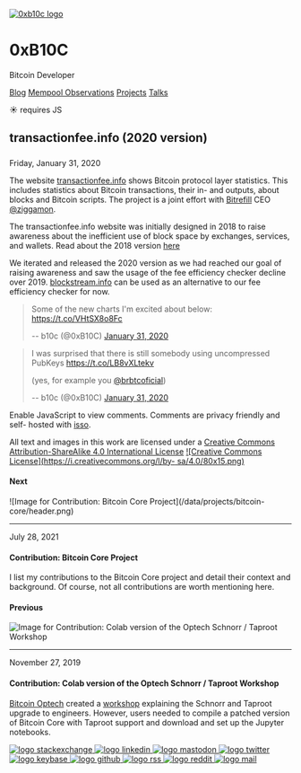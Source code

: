 [ ![0xb10c logo](/0xb10c.png) ](/)

# 0xB10C

Bitcoin Developer

[Blog](/) [Mempool Observations](/mempool-observations) [Projects](/projects)
[Talks](/talks)

☀  requires JS

##  transactionfee.info (2020 version)

#####

Friday, January 31, 2020

The website [transactionfee.info](https://transactionfee.info) shows Bitcoin
protocol layer statistics. This includes statistics about Bitcoin
transactions, their in- and outputs, about blocks and Bitcoin scripts. The
project is a joint effort with
[Bitrefill](https://www.bitrefill.com/?utm_source=b10c_me) CEO
[@ziggamon](https://twitter.com/ziggamon).

The transactionfee.info website was initially designed in 2018 to raise
awareness about the inefficient use of block space by exchanges, services, and
wallets. Read about the 2018 version [here](/projects)

We iterated and released the 2020 version as we had reached our goal of
raising awareness and saw the usage of the fee efficiency checker decline over
2019. [blockstream.info](https://blockstream.info) can be used as an
alternative to our fee efficiency checker for now.

> Some of the new charts I'm excited about below:  
>  <https://t.co/VHtSX8o8Fc>
>
> -- b10c (@0xB10C) [January 31,
> 2020](https://twitter.com/0xB10C/status/1223265422071541767?ref_src=twsrc%5Etfw)

> I was surprised that there is still somebody using uncompressed PubKeys
> <https://t.co/LB8vXLtekv>  
>  
> (yes, for example you
> [@brbtcoficial](https://twitter.com/brbtcoficial?ref_src=twsrc%5Etfw))
>
> -- b10c (@0xB10C) [January 31,
> 2020](https://twitter.com/0xB10C/status/1223265425263415297?ref_src=twsrc%5Etfw)

Enable JavaScript to view comments. Comments are privacy friendly and self-
hosted with [isso](https://posativ.org/isso/).

All text and images in this work are licensed under a [Creative Commons
Attribution-ShareAlike 4.0 International
License](http://creativecommons.org/licenses/by-sa/4.0/) [![Creative Commons
License](https://i.creativecommons.org/l/by-
sa/4.0/80x15.png)](http://creativecommons.org/licenses/by-sa/4.0/)

#### Next

![Image for Contribution: Bitcoin Core Project](/data/projects/bitcoin-
core/header.png) [](/projects/contribution-bitcoin-core/)

* * *

July 28, 2021

#### Contribution: Bitcoin Core Project

I list my contributions to the Bitcoin Core project and detail their context
and background. Of course, not all contributions are worth mentioning here.

[](/projects/contribution-bitcoin-core/)

#### Previous

![Image for Contribution: Colab version of the Optech Schnorr / Taproot
Workshop](/data/projects/colab-taproot-workshop/header.png)
[](/projects/contribution-optech-taproot-workshop-colab/)

* * *

November 27, 2019

#### Contribution: Colab version of the Optech Schnorr / Taproot Workshop

[Bitcoin Optech](https://bitcoinops.org/) created a
[workshop](https://bitcoinops.org/en/schorr-taproot-workshop/) explaining the
Schnorr and Taproot upgrade to engineers. However, users needed to compile a
patched version of Bitcoin Core with Taproot support and download and set up
the Jupyter notebooks.

[](/projects/contribution-optech-taproot-workshop-colab/)

[ ![logo stackexchange](/img/footer/stackexchange.svg)
](https://bitcoin.stackexchange.com/users/63817/0xb10c) [ ![logo
linkedin](/img/footer/linkedin.svg) ](https://linkedin.com/in/0xb10c) [ ![logo
mastodon](/img/footer/mastodon.svg) ](https://x0f.org/@0xb10c) [ ![logo
twitter](/img/footer/twitter.svg) ](https://twitter.com/0xb10c) [ ![logo
keybase](/img/footer/keybase.svg) ](https://keybase.io/b10c) [ ![logo
github](/img/footer/github.svg) ](https://github.com/0xb10c) [ ![logo
rss](/img/footer/rss.svg) ](https://b10c.me/feed.xml) [ ![logo
reddit](/img/footer/reddit.svg) ](https://reddit.com/u/0xb10c) [ ![logo
mail](/img/footer/gmail.svg) ](mailto:0xb10c+b10c-me@gmail.com)

